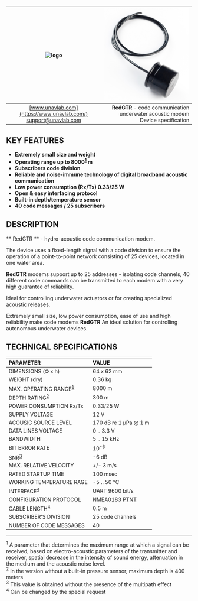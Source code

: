 | ![logo](https://ucnl.github.io/documentation/sm_logo.png) | ![logo](/documentation/def_modem_black.png) |
| :---: | ---: |
| [www.unavlab.com](https://www.unavlab.com/) <br/> [support@unavlab.com](mailto:support@unavlab.com) | **RedGTR** - code communication underwater acoustic modem <br/> Device specification |

## KEY FEATURES
* **Extremely small size and weight**
* **Operating range up to 8000<sup>[1](#footnote1)</sup> m**
* **Subscribers code division**
* **Reliable and noise-immune technology of digital broadband acoustic communication**
* **Low power consumption (Rx/Tx) 0.33/25 W**
* **Open & easy interfacing protocol**
* **Built-in depth/temperature sensor**
* **40 code messages / 25 subscribers**

## DESCRIPTION
** RedGTR ** - hydro-acoustic code communication modem.

The device uses a fixed-length signal with a code division to ensure the operation of a point-to-point network consisting of 25 devices,
located in one water area.

**RedGTR** modems support up to 25 addresses - isolating code channels, 40 different code commands can be transmitted to each modem with a very high guarantee of reliability.
 
Ideal for controlling underwater actuators or for creating specialized acoustic releases.

Extremely small size, low power consumption, ease of use and high reliability make code modems **RedGTR**
An ideal solution for controlling autonomous underwater devices.

<div style="page-break-after: always;"></div>

## TECHNICAL SPECIFICATIONS

| PARAMETER | VALUE |
| :--- | :--- |
| DIMENSIONS (Ф х h) | 64 x 62 mm |
| WEIGHT (dry) | 0.36 kg |
| MAX. OPERATING RANGE<sup>[1](#footnote1)</sup> | 8000 m |
| DEPTH RATING<sup>[2](#footnote2)</sup> | 300 m |
| POWER CONSUMPTION Rx/Tx | 0.33/25 W |
| SUPPLY VOLTAGE | 12 V |
| ACOUSIC SOURCE LEVEL | 170 dB re 1 μPa @ 1 m |
| DATA LINES VOLTAGE | 0 .. 3.3 V |
| BANDWIDTH | 5 .. 15 kHz |
| BIT ERROR RATE | 10<sup>-6</sup> |
| SNR<sup>[3](#footnote3)</sup> | -6 dB |
| MAX. RELATIVE VELOCITY | +/- 3 m/s |
| RATED STARTUP TIME | 100 msec |
| WORKING TEMPERATURE RAGE | -5 .. 50 °C |
| INTERFACE<sup>[4](#footnote4)</sup> | UART 9600 bit/s |
| CONFIGURATION PROTOCOL | NMEA0183 [PTNT](RedGTR_Protocol_Specification_en.md) |
| CABLE LENGTH<sup>[4](#footnote4)</sup> | 0.5 m |
| SUBSCRIBER'S DIVISION | 25 code channels |
| NUMBER OF CODE MESSAGES | 40 |
  
________________
<a name="footnote1"><sup>1</sup></a> A parameter that determines the maximum range at which a signal can be received, based on electro-acoustic parameters of the transmitter and receiver, spatial decrease in the intensity of sound energy, attenuation in the medium and the acoustic noise level.  
<a name="footnote2"><sup>2</sup></a> In the version without a built-in pressure sensor, maximum depth is 400 meters  
<a name="footnote3"><sup>3</sup></a> This value is obtained without the presence of the multipath effect  
<a name="footnote4"><sup>4</sup></a> Can be changed by the special request  
 
